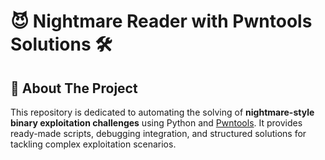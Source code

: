 # 😈 Nightmare Reader with Pwntools Solutions 🛠️

## 🚀 About The Project
This repository is dedicated to automating the solving of **nightmare-style binary exploitation challenges** using Python and [Pwntools](https://docs.pwntools.com/). It provides ready-made scripts, debugging integration, and structured solutions for tackling complex exploitation scenarios.
